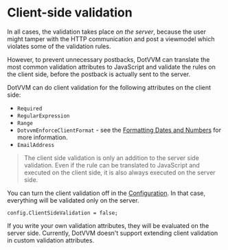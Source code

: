# Client-side validation

In all cases, the validation takes place _on the server_, because the user might tamper with the HTTP communication and post a viewmodel which violates some of the validation rules.

However, to prevent unnecessary postbacks, DotVVM can translate the most common validation attributes to JavaScript and validate the rules on the client side, before the postback is actually sent to the server.

DotVVM can do client validation for the following attributes on the client side:

+ `Required`
+ `RegularExpression`
+ `Range`
+ `DotvvmEnforceClientFormat` - see the [Formatting Dates and Numbers](/docs/tutorials/basics-formatting-dates-and-numbers/{branch}) for more information.
+ `EmailAddress`

> The client side validation is only an addition to the server side validation. Even if the rule can be translated to JavaScript and executed on the client side, it is also always executed on the server side.

You can turn the client validation off in the [Configuration](/docs/tutorials/basics-configuration/{branch}). In that case, everything will be validated only on the server.

```CSHARP
config.ClientSideValidation = false;
```

If you write your own validation attributes, they will be evaluated on the server side. Currently, DotVVM doesn't support extending client validation in custom validation attributes. 
